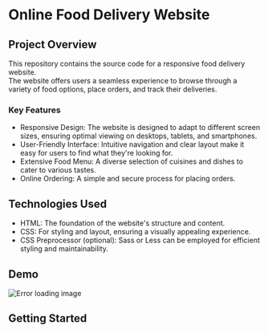 <h1>Online Food Delivery Website</h1>
<h2>Project Overview</h2>
<p>This repository contains the source code for a responsive food delivery website. <br> The website offers users a seamless experience to browse through a variety of food options, place orders, and track their deliveries.</p>
<h3>Key Features</h3>
<ul>
  <li>Responsive Design: The website is designed to adapt to different screen sizes, ensuring optimal viewing on desktops, tablets, and smartphones.</li>
  <li>User-Friendly Interface: Intuitive navigation and clear layout make it easy for users to find what they're looking for.</li>
  <li>Extensive Food Menu: A diverse selection of cuisines and dishes to cater to various tastes.</li>
  <li>Online Ordering: A simple and secure process for placing orders.</li>
</ul>
<h2>Technologies Used</h2>
<ul>
  <li>HTML: The foundation of the website's structure and content.</li>
  <li>CSS:  For styling and layout, ensuring a visually appealing experience.</li>
  <li>CSS Preprocessor (optional): Sass or Less can be employed for efficient styling and maintainability.</li>
</ul>

<h2>Demo</h2>
<img src="https://media.licdn.com/dms/image/v2/D5622AQGwVV7sYrQAOA/feedshare-shrink_2048_1536/feedshare-shrink_2048_1536/0/1726435557350?e=1729123200&v=beta&t=nKyjBp1DH_RrAEFdfR4uXYXYaRiC4KpUz4VAWcch7Hk" alt="Error loading image">
<h2>Getting Started</h2>
